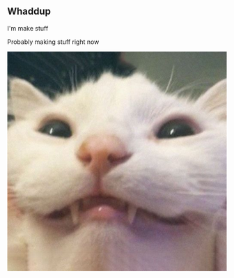 ## Whaddup

I'm make stuff

Probably making stuff right now

![Alt Text](https://github.com/Electrisoma/electrisoma/blob/main/assets/stupid%20cat.jpg "Stupid Cat")
